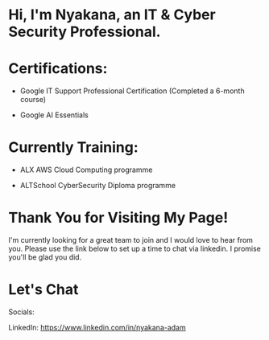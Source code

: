 # Hi, I'm Nyakana, an IT &amp; Cyber Security Professional.


# Certifications:

- Google IT Support Professional Certification (Completed a 6-month course)

- Google AI Essentials

# Currently Training:

- ALX AWS Cloud Computing programme

- ALTSchool CyberSecurity Diploma programme


# Thank You for Visiting My Page!

I'm currently looking for a great team to join and I would love to hear from you. Please use the link below to set up a time to chat via linkedin. I promise you'll be glad you did.

# Let's Chat

Socials:

LinkedIn: https://www.linkedin.com/in/nyakana-adam


